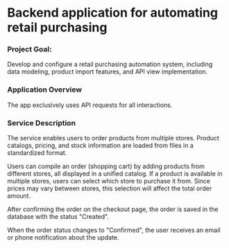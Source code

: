 # Backend application for automating retail purchasing 

### Project Goal:  
Develop and configure a retail purchasing automation system, including data modeling, product import features, and API view implementation.

### Application Overview
The app exclusively uses API requests for all interactions.

### Service Description  
The service enables users to order products from multiple stores. Product catalogs, pricing, and stock information are loaded from files in a standardized format.

Users can compile an order (shopping cart) by adding products from different stores, all displayed in a unified catalog. If a product is available in multiple stores, users can select which store to purchase it from. Since prices may vary between stores, this selection will affect the total order amount.

After confirming the order on the checkout page, the order is saved in the database with the status "Created".

When the order status changes to "Confirmed", the user receives an email or phone notification about the update.  